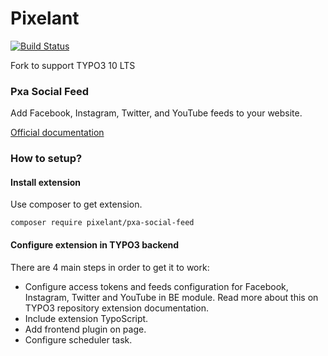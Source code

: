 # Pixelant #
[![Build Status](https://travis-ci.org/pixelant/pxa_social_feed.svg?branch=master)](https://travis-ci.org/pixelant/pxa_social_feed)  
  
Fork to support TYPO3 10 LTS
  
### Pxa Social Feed ###
  
Add Facebook, Instagram, Twitter, and YouTube feeds to your website.

[Official documentation](https://docs.typo3.org/p/pixelant/pxa-social-feed/master/en-us/)

### How to setup? ###

#### Install extension 

Use composer to get extension.

    composer require pixelant/pxa-social-feed

#### Configure extension in TYPO3 backend

There are 4 main steps in order to get it to work:
  
* Configure access tokens and feeds configuration for Facebook, Instagram, Twitter and YouTube in BE module.  Read more about this on TYPO3 repository extension documentation.
* Include extension TypoScript.
* Add frontend plugin on page.
* Configure scheduler task.
